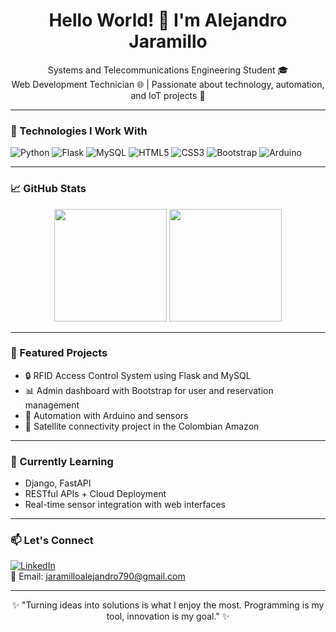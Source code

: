 <h1 align="center">Hello World! 👋 I'm Alejandro Jaramillo</h1>

<p align="center">
  Systems and Telecommunications Engineering Student 🎓<br>
  Web Development Technician 🌐 | Passionate about technology, automation, and IoT projects 🔧
</p>

---

### 🚀 Technologies I Work With

![Python](https://img.shields.io/badge/Python-3670A0?style=for-the-badge&logo=python&logoColor=white)
![Flask](https://img.shields.io/badge/Flask-000000?style=for-the-badge&logo=flask)
![MySQL](https://img.shields.io/badge/MySQL-005C84?style=for-the-badge&logo=mysql&logoColor=white)
![HTML5](https://img.shields.io/badge/HTML5-E34F26?style=for-the-badge&logo=html5&logoColor=white)
![CSS3](https://img.shields.io/badge/CSS3-1572B6?style=for-the-badge&logo=css3&logoColor=white)
![Bootstrap](https://img.shields.io/badge/Bootstrap-7952B3?style=for-the-badge&logo=bootstrap&logoColor=white)
![Arduino](https://img.shields.io/badge/Arduino-00979D?style=for-the-badge&logo=arduino&logoColor=white)

---

### 📈 GitHub Stats

<p align="center">
  <img src="https://github-readme-stats.vercel.app/api?username=your-username&show_icons=true&theme=radical" height="180">
  <img src="https://github-readme-stats.vercel.app/api/top-langs/?username=your-username&layout=compact&theme=radical" height="180">
</p>

---

### 📌 Featured Projects

- 🔒 RFID Access Control System using Flask and MySQL
- 📊 Admin dashboard with Bootstrap for user and reservation management
- 🤖 Automation with Arduino and sensors
- 📡 Satellite connectivity project in the Colombian Amazon

---

### 🌱 Currently Learning

- Django, FastAPI
- RESTful APIs + Cloud Deployment
- Real-time sensor integration with web interfaces

---

### 📫 Let's Connect

[![LinkedIn](https://img.shields.io/badge/LinkedIn-0077B5?style=flat&logo=linkedin&logoColor=white)](www.linkedin.com/in/ajaramilloroldan)  
📧 Email: jaramilloalejandro790@gmail.com

---

<p align="center">✨ "Turning ideas into solutions is what I enjoy the most. Programming is my tool, innovation is my goal." ✨</p>
